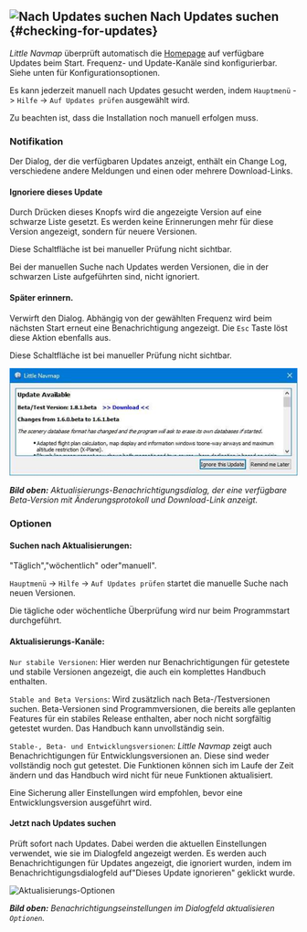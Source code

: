 ## ![Nach Updates suchen](.../images/icons/revert.png "Nach Updates suchen") Nach Updates suchen {#checking-for-updates}

_Little Navmap_ überprüft automatisch die [Homepage](https://albar965.github.io/) auf verfügbare Updates beim Start. Frequenz- und Update-Kanäle sind konfigurierbar. Siehe unten für Konfigurationsoptionen.

Es kann jederzeit manuell nach Updates gesucht werden, indem `Hauptmenü` -&gt; `Hilfe` -&gt; `Auf Updates prüfen` ausgewählt wird.

Zu beachten ist, dass die Installation noch manuell erfolgen muss.

### Notifikation

Der Dialog, der die verfügbaren Updates anzeigt, enthält ein Change Log, verschiedene andere Meldungen und einen oder mehrere Download-Links.

#### Ignoriere dieses Update
Durch Drücken dieses Knopfs wird die angezeigte Version auf eine schwarze Liste gesetzt. Es werden keine Erinnerungen mehr für diese Version angezeigt, sondern für neuere Versionen.

Diese Schaltfläche ist bei manueller Prüfung nicht sichtbar.

Bei der manuellen Suche nach Updates werden Versionen, die in der schwarzen Liste aufgeführten sind, nicht ignoriert.

#### Später erinnern.
<!-- please replace with real label -->
Verwirft den Dialog. Abhängig von der gewählten Frequenz wird beim nächsten Start erneut eine Benachrichtigung angezeigt. Die `Esc` Taste löst diese Aktion ebenfalls aus.

Diese Schaltfläche ist bei manueller Prüfung nicht sichtbar.

![Aktualisierungs-Benachrichtigung](../images/updatedialog.jpg "Aktualisierungs-Benachrichtigung")

_**Bild oben:** Aktualisierungs-Benachrichtigungsdialog, der eine verfügbare Beta-Version mit Änderungsprotokoll und Download-Link anzeigt._

### Optionen

#### Suchen nach Aktualisierungen:
"Täglich","wöchentlich" oder"manuell".

`Hauptmenü` -&gt; `Hilfe` -&gt; `Auf Updates prüfen` startet die manuelle Suche nach neuen Versionen.

Die tägliche oder wöchentliche Überprüfung wird nur beim Programmstart durchgeführt.

#### Aktualisierungs-Kanäle:
`Nur stabile Versionen`: Hier werden nur Benachrichtigungen für getestete und stabile Versionen angezeigt, die auch ein komplettes Handbuch enthalten.

`Stable and Beta Versions`: Wird zusätzlich nach Beta-/Testversionen suchen. Beta-Versionen sind Programmversionen, die bereits alle geplanten Features für ein stabiles Release enthalten, aber noch nicht sorgfältig getestet wurden. Das Handbuch kann unvollständig sein.

`Stable-, Beta- und Entwicklungsversionen`: _Little Navmap_ zeigt auch Benachrichtigungen für Entwicklungsversionen an. Diese sind weder vollständig noch gut getestet. Die Funktionen können sich im Laufe der Zeit ändern und das Handbuch wird nicht für neue Funktionen aktualisiert.

Eine Sicherung aller Einstellungen wird empfohlen, bevor eine Entwicklungsversion ausgeführt wird.

#### Jetzt nach Updates suchen
Prüft sofort nach Updates. Dabei werden die aktuellen Einstellungen verwendet, wie sie im Dialogfeld angezeigt werden. Es werden auch Benachrichtigungen für Updates angezeigt, die ignoriert wurden, indem im Benachrichtigungsdialogfeld auf"Dieses Update ignorieren" geklickt wurde.

![Aktualisierungs-Optionen](.../images/updateoptions.jpg "Aktualisierungs-Optionen")

_**Bild oben:** Benachrichtigungseinstellungen im Dialogfeld aktualisieren _`Optionen`_._
